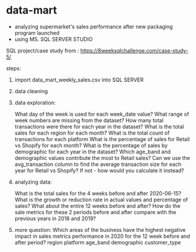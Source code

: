 # data-mart
- analyzing supermarket's sales performance after new packaging program launched
- using MS. SQL SERVER STUDIO

SQL project/case study from : https://8weeksqlchallenge.com/case-study-5/

steps:
1. import data_mart_weekly_sales.csv into SQL SERVER
2. data cleaning
3. data exploration:
    
    What day of the week is used for each week_date value?
    What range of week numbers are missing from the dataset?
    How many total transactions were there for each year in the dataset?
    What is the total sales for each region for each month?
    What is the total count of transactions for each platform
    What is the percentage of sales for Retail vs Shopify for each month?
    What is the percentage of sales by demographic for each year in the dataset?
    Which age_band and demographic values contribute the most to Retail sales?
    Can we use the avg_transaction column to find the average transaction size for each year for Retail vs Shopify? If not - how would you calculate it instead?

4. analyzing data:
    
    What is the total sales for the 4 weeks before and after 2020-06-15? What is the growth or reduction rate in actual values and percentage of sales?
    What about the entire 12 weeks before and after?
    How do the sale metrics for these 2 periods before and after compare with the previous years in 2018 and 2019?

5. more question:
    Which areas of the business have the highest negative impact in sales metrics performance in 2020 for the 12 week before and after period?
      region
      platform
      age_band
      demographic
      customer_type

